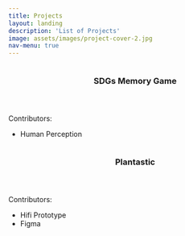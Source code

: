```yaml
---
title: Projects
layout: landing
description: 'List of Projects'
image: assets/images/project-cover-2.jpg
nav-menu: true
---
```


<!-- Main -->
<div id="main">

<!-- One -->
<section id="two" class="spotlights">
	<section>
		<a href="generic.html" class="image">
			<img src="{% link assets/images/pic08.jpg %}" alt="" data-position="center center" />
		</a>
		<div class="content">
			<div class="inner">
				<header class="major">
					<h3>SDGs Memory Game</h3>
				</header>
				<p>Contributors: </p>
				<ul class="actions">
					<li><span class="button special">Human Perception</span></li>
				</ul>
			</div>
		</div>
	</section>
	<section>
		<a href="generic.html" class="image">
			<img src="{% link assets/images/pic09.jpg %}" alt="" data-position="top center" />
		</a>
		<div class="content">
			<div class="inner">
				<header class="major">
					<h3>Plantastic</h3>
				</header>
				<p>Contributors: 
				</p>
				<ul class="actions">
					<li><span class="button special">Hifi Prototype</span></li>
					<li><span class="button special">Figma</span></li>
				</ul>
			</div>
		</div>
	</section>
</section>
</div>
